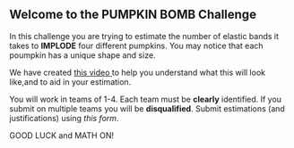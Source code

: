 ## Welcome to the PUMPKIN BOMB Challenge
In this challenge you are trying to estimate the number of elastic bands it takes to **IMPLODE** four different pumpkins. 
You may notice that each poumpkin has a unique shape and size. 

We have created <a href="https://drive.google.com/file/d/1E3T25-3Uy4rBvck6k4NuuAfgNY9HRlTT/view?usp=sharing"> this video </a> to help you understand what this will look like,and to aid in your estimation. 

You will work in teams of 1-4. Each team must be **clearly** identified. If you submit on multiple teams you will be **disqualified**. Submit estimations (and justifications) using *this form*. 

GOOD LUCK and MATH ON! 
